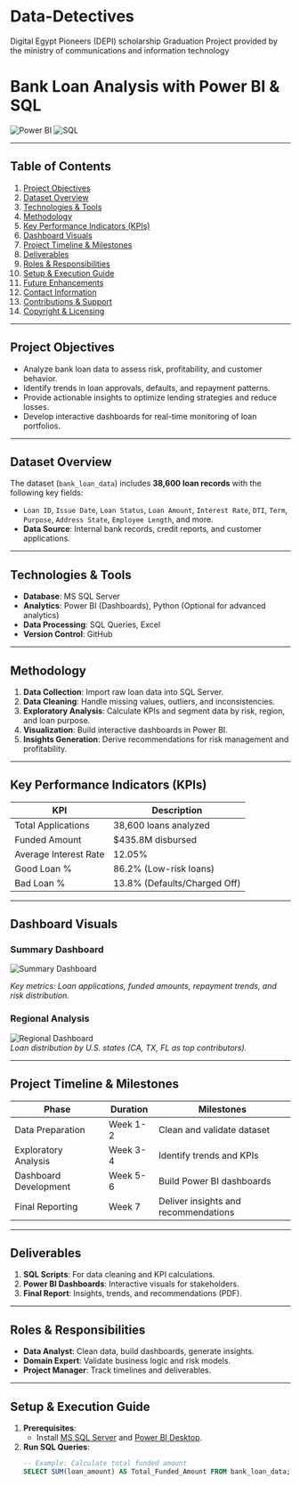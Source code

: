 # Data-Detectives
Digital Egypt Pioneers (DEPI) scholarship Graduation Project provided by the ministry of communications and information technology 


# Bank Loan Analysis with Power BI & SQL  
![Power BI](https://img.shields.io/badge/PowerBI-2023-blue) ![SQL](https://img.shields.io/badge/SQL-2023-green)  

---
## Table of Contents  
1. [Project Objectives](#project-objectives)  
2. [Dataset Overview](#dataset-overview)  
3. [Technologies & Tools](#technologies--tools)  
4. [Methodology](#methodology)  
5. [Key Performance Indicators (KPIs)](#key-performance-indicators-kpis)  
6. [Dashboard Visuals](#dashboard-visuals)  
7. [Project Timeline & Milestones](#project-timeline--milestones)  
8. [Deliverables](#deliverables)  
9. [Roles & Responsibilities](#roles--responsibilities)  
10. [Setup & Execution Guide](#setup--execution-guide)  
11. [Future Enhancements](#future-enhancements)  
12. [Contact Information](#contact-information)  
13. [Contributions & Support](#contributions--support)  
14. [Copyright & Licensing](#copyright--licensing)  

---

## Project Objectives  
- Analyze bank loan data to assess risk, profitability, and customer behavior.  
- Identify trends in loan approvals, defaults, and repayment patterns.  
- Provide actionable insights to optimize lending strategies and reduce losses.  
- Develop interactive dashboards for real-time monitoring of loan portfolios.  

---

## Dataset Overview  
The dataset (`bank_loan_data`) includes **38,600 loan records** with the following key fields:  
- `Loan ID`, `Issue Date`, `Loan Status`, `Loan Amount`, `Interest Rate`, `DTI`, `Term`, `Purpose`, `Address State`, `Employee Length`, and more.  
- **Data Source**: Internal bank records, credit reports, and customer applications.  

---

## Technologies & Tools  
- **Database**: MS SQL Server  
- **Analytics**: Power BI (Dashboards), Python (Optional for advanced analytics)  
- **Data Processing**: SQL Queries, Excel  
- **Version Control**: GitHub  

---

## Methodology  
1. **Data Collection**: Import raw loan data into SQL Server.  
2. **Data Cleaning**: Handle missing values, outliers, and inconsistencies.  
3. **Exploratory Analysis**: Calculate KPIs and segment data by risk, region, and loan purpose.  
4. **Visualization**: Build interactive dashboards in Power BI.  
5. **Insights Generation**: Derive recommendations for risk management and profitability.  

---

## Key Performance Indicators (KPIs)  
| KPI                  | Description                                  |  
|----------------------|----------------------------------------------|  
| Total Applications   | 38,600 loans analyzed                        |  
| Funded Amount        | $435.8M disbursed                            |  
| Average Interest Rate| 12.05%                                       |  
| Good Loan %          | 86.2% (Low-risk loans)                       |  
| Bad Loan %           | 13.8% (Defaults/Charged Off)                 |  

---

## Dashboard Visuals  
### Summary Dashboard  
![Summary Dashboard](https://drive.google.com/uc?id=1BeVnv3tcy1ms8e_fmDK_kyVTL7AKFBEL)

*Key metrics: Loan applications, funded amounts, repayment trends, and risk distribution.*  

### Regional Analysis  
![Regional Dashboard](images/regional_analysis.png)  
*Loan distribution by U.S. states (CA, TX, FL as top contributors).*  

---

## Project Timeline & Milestones  
| Phase                | Duration       | Milestones                          |  
|----------------------|----------------|-------------------------------------|  
| Data Preparation     | Week 1-2       | Clean and validate dataset          |  
| Exploratory Analysis | Week 3-4       | Identify trends and KPIs            |  
| Dashboard Development| Week 5-6       | Build Power BI dashboards           |  
| Final Reporting      | Week 7         | Deliver insights and recommendations|  

---

## Deliverables  
1. **SQL Scripts**: For data cleaning and KPI calculations.  
2. **Power BI Dashboards**: Interactive visuals for stakeholders.  
3. **Final Report**: Insights, trends, and recommendations (PDF).  

---

## Roles & Responsibilities  
- **Data Analyst**: Clean data, build dashboards, generate insights.  
- **Domain Expert**: Validate business logic and risk models.  
- **Project Manager**: Track timelines and deliverables.  

---

## Setup & Execution Guide  
1. **Prerequisites**:  
   - Install [MS SQL Server](https://www.microsoft.com/en-us/sql-server) and [Power BI Desktop](https://powerbi.microsoft.com/).  
2. **Run SQL Queries**:  
   ```sql  
   -- Example: Calculate total funded amount  
   SELECT SUM(loan_amount) AS Total_Funded_Amount FROM bank_loan_data;  
